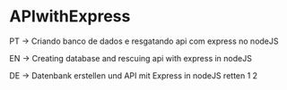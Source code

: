 # APIwithExpress

PT -> Criando banco de dados e resgatando api com express no nodeJS

EN -> Creating database and rescuing api with express in nodeJS

DE -> Datenbank erstellen und API mit Express in nodeJS retten
1
2
